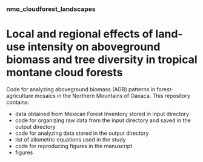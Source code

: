### nmo_cloudforest_landscapes

# Local and regional effects of land-use intensity on aboveground biomass and tree diversity in tropical montane cloud forests

Code for analyzing aboveground biomass (AGB) patterns in forest-agriculture mosaics in the Northern Mountains of Oaxaca. This repository contains:

* data obtained from Mexican Forest Inventory stored in input directory
* code for organizing raw data from the input directory and saved in the output directory
* code for analyzing data stored in the output directory
* list of allometric equations used in the study
* code for reproducing figures in the manuscript
* figures
